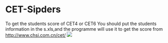 # CET-Sipders
To get the students score of CET4 or CET6
You should put the students information in the s.xls,and the programme will use it to get the score from http://www.chsi.com.cn/cet/
![](https://github.com/12wang3/CET-Sipders/raw/master/ResultPicture)
